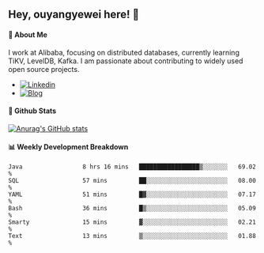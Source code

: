 ## Hey, ouyangyewei here! :wave:

#### :rocket: About Me
I work at Alibaba, focusing on distributed databases, currently learning TiKV, LevelDB, Kafka. I am passionate about contributing to widely used open source projects.

- [![Linkedin](https://img.shields.io/badge/LinkedIn-ouyangyewei-blue)](https://www.linkedin.com/in/ouyangyewei/)
- [![Blog](https://img.shields.io/badge/Blog-yeweiouyang-orange)](https://blog.csdn.net/yeweiouyang)

#### :star2: Github Stats
[![Anurag's GitHub stats](https://github-readme-stats.vercel.app/api?username=ouyangyewei&show_icons=true&cache_seconds=3600&theme=tokyonight)](https://github.com/anuraghazra/github-readme-stats)

#### :bar_chart: Weekly Development Breakdown
<!--START_SECTION:waka-->

```text
Java                 8 hrs 16 mins   █████████████████▒░░░░░░░   69.02 %
SQL                  57 mins         ██░░░░░░░░░░░░░░░░░░░░░░░   08.00 %
YAML                 51 mins         █▓░░░░░░░░░░░░░░░░░░░░░░░   07.17 %
Bash                 36 mins         █▒░░░░░░░░░░░░░░░░░░░░░░░   05.09 %
Smarty               15 mins         ▓░░░░░░░░░░░░░░░░░░░░░░░░   02.21 %
Text                 13 mins         ▒░░░░░░░░░░░░░░░░░░░░░░░░   01.88 %
```

<!--END_SECTION:waka-->
